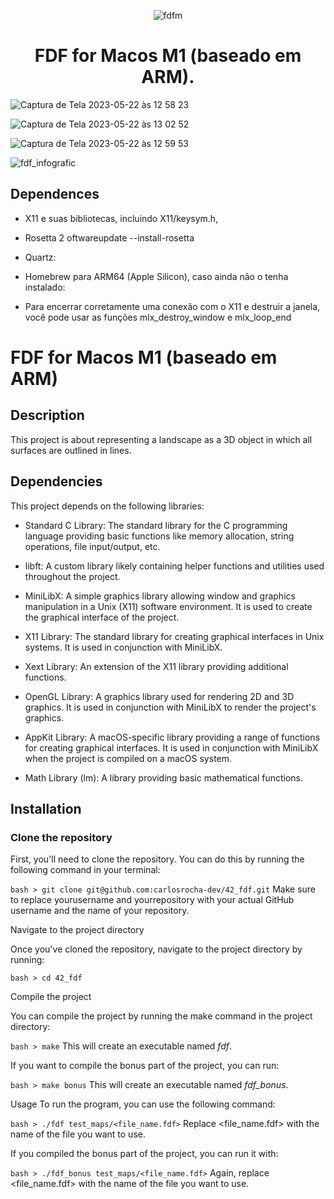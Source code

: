 
<div align="center">

![fdfm](https://user-images.githubusercontent.com/3737837/216211380-33d04ead-4e72-4256-86bb-51b822144c41.png)

# FDF for Macos M1 (baseado em ARM).

</div>

![Captura de Tela 2023-05-22 às 12 58 23](https://github.com/carlosrocha-dev/42_fdf/assets/3737837/742af0ce-284c-439a-a7f7-6ca9b1637144)

![Captura de Tela 2023-05-22 às 13 02 52](https://github.com/carlosrocha-dev/42_fdf/assets/3737837/85790284-4137-4723-b06e-66a86b4f5fc9)

![Captura de Tela 2023-05-22 às 12 59 53](https://github.com/carlosrocha-dev/42_fdf/assets/3737837/7467ffde-284c-4f1a-8c91-29b83f3ca6a0)

![fdf_infografic](https://github.com/carlosrocha-dev/42_fdf/assets/3737837/3717714e-4c05-4294-bc75-d8e96c56da75)

## Dependences

- X11 e suas bibliotecas, incluindo X11/keysym.h,
- Rosetta 2
    oftwareupdate --install-rosetta
- Quartz:

- Homebrew para ARM64 (Apple Silicon), caso ainda não o tenha instalado:

- Para encerrar corretamente uma conexão com o X11 e destruir a janela, você pode usar as funções mlx_destroy_window e mlx_loop_end

# FDF for Macos M1 (baseado em ARM)

## Description

This project is about representing a landscape as a 3D object
in which all surfaces are outlined in lines.

## Dependencies

This project depends on the following libraries:

- Standard C Library: The standard library for the C programming language providing basic functions like memory allocation, string operations, file input/output, etc.

- libft: A custom library likely containing helper functions and utilities used throughout the project.

- MiniLibX: A simple graphics library allowing window and graphics manipulation in a Unix (X11) software environment. It is used to create the graphical interface of the project.

- X11 Library: The standard library for creating graphical interfaces in Unix systems. It is used in conjunction with MiniLibX.

- Xext Library: An extension of the X11 library providing additional functions.

- OpenGL Library: A graphics library used for rendering 2D and 3D graphics. It is used in conjunction with MiniLibX to render the project's graphics.

- AppKit Library: A macOS-specific library providing a range of functions for creating graphical interfaces. It is used in conjunction with MiniLibX when the project is compiled on a macOS system.

- Math Library (lm): A library providing basic mathematical functions.

## Installation

### Clone the repository

First, you'll need to clone the repository. You can do this by running the following command in your terminal:

```bash > git clone git@github.com:carlosrocha-dev/42_fdf.git```
Make sure to replace yourusername and yourrepository with your actual GitHub username and the name of your repository.

Navigate to the project directory

Once you've cloned the repository, navigate to the project directory by running:

```bash > cd 42_fdf```

Compile the project

You can compile the project by running the make command in the project directory:

```bash > make```
This will create an executable named *fdf*.

If you want to compile the bonus part of the project, you can run:

```bash > make bonus```
This will create an executable named *fdf_bonus*.

Usage
To run the program, you can use the following command:

```bash > ./fdf test_maps/<file_name.fdf>```
Replace <file_name.fdf> with the name of the file you want to use.

If you compiled the bonus part of the project, you can run it with:

```bash > ./fdf_bonus test_maps/<file_name.fdf>```
Again, replace <file_name.fdf> with the name of the file you want to use.
